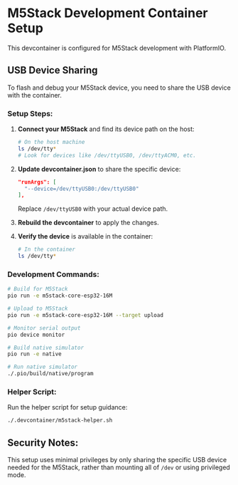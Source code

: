 # M5Stack Development Container Setup

This devcontainer is configured for M5Stack development with PlatformIO.

## USB Device Sharing

To flash and debug your M5Stack device, you need to share the USB device with the container.

### Setup Steps:

1. **Connect your M5Stack** and find its device path on the host:
   ```bash
   # On the host machine
   ls /dev/tty*
   # Look for devices like /dev/ttyUSB0, /dev/ttyACM0, etc.
   ```

2. **Update devcontainer.json** to share the specific device:
   ```json
   "runArgs": [
     "--device=/dev/ttyUSB0:/dev/ttyUSB0"
   ],
   ```
   Replace `/dev/ttyUSB0` with your actual device path.

3. **Rebuild the devcontainer** to apply the changes.

4. **Verify the device** is available in the container:
   ```bash
   # In the container
   ls /dev/tty*
   ```

### Development Commands:

```bash
# Build for M5Stack
pio run -e m5stack-core-esp32-16M

# Upload to M5Stack
pio run -e m5stack-core-esp32-16M --target upload

# Monitor serial output
pio device monitor

# Build native simulator
pio run -e native

# Run native simulator
./.pio/build/native/program
```

### Helper Script:

Run the helper script for setup guidance:
```bash
./.devcontainer/m5stack-helper.sh
```

## Security Notes:

This setup uses minimal privileges by only sharing the specific USB device needed for the M5Stack, rather than mounting all of `/dev` or using privileged mode.
